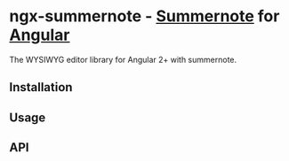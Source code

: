 # ngx-summernote - [Summernote](http://summernote.org/) for [Angular](http://angular.io/)

The WYSIWYG editor library for Angular 2+ with summernote.

## Installation

## Usage

## API

